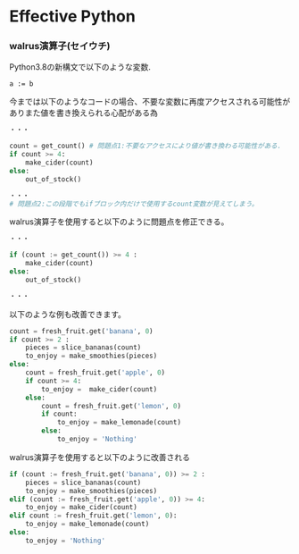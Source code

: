 # Effective Python

### walrus演算子(セイウチ)
Python3.8の新構文で以下のような変数.
```
a := b
```
今までは以下のようなコードの場合、不要な変数に再度アクセスされる可能性がありまた値を書き換えられる心配がある為
```python
・・・

count = get_count() # 問題点1:不要なアクセスにより値が書き換わる可能性がある.
if count >= 4:
    make_cider(count)
else:
    out_of_stock()

・・・
# 問題点2:この段階でもifブロック内だけで使用するcount変数が見えてしまう。

```

walrus演算子を使用すると以下のように問題点を修正できる。

```python
・・・

if (count := get_count()) >= 4 :
    make_cider(count)
else:
    out_of_stock()

・・・
```

以下のような例も改善できます。

```python
count = fresh_fruit.get('banana', 0)
if count >= 2 :
    pieces = slice_bananas(count)
    to_enjoy = make_smoothies(pieces)
else:
    count = fresh_fruit.get('apple', 0)
    if count >= 4:
        to_enjoy =  make_cider(count)
    else:
        count = fresh_fruit.get('lemon', 0)
        if count:
            to_enjoy = make_lemonade(count)
        else:
            to_enjoy = 'Nothing'
```
walrus演算子を使用すると以下のように改善される
```python
if (count := fresh_fruit.get('banana', 0)) >= 2 :
    pieces = slice_bananas(count)
    to_enjoy = make_smoothies(pieces)
elif (count := fresh_fruit.get('apple', 0)) >= 4:
    to_enjoy = make_cider(count)
elif count := fresh_fruit.get('lemon', 0):
    to_enjoy = make_lemonade(count)
else:
    to_enjoy = 'Nothing'
```